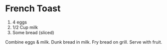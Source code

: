 # French Toast

1. 4 eggs
2. 1/2 Cup milk
3. Some bread (sliced)

Combine eggs & milk.
Dunk bread in milk.
Fry bread on grill.
Serve with fruit.
